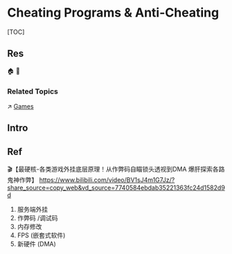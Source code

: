 # Cheating Programs & Anti-Cheating

[TOC]



## Res
🏠 
🚧 


### Related Topics
↗ [Games](../../../../../🔑%20CS%20Core/🧰%20Generic%20Tools%20&%20Projects/🕹️%20Games/Games.md)



## Intro



## Ref
🎬【最硬核-各类游戏外挂底层原理！从作弊码自瞄锁头透视到DMA 爆肝探索各路鬼神作弊】 https://www.bilibili.com/video/BV1sJ4m1G7Jz/?share_source=copy_web&vd_source=7740584ebdab35221363fc24d1582d9d
1. 服务端外挂
2. 作弊码 /调试码
3. 内存修改
4. FPS (嵌套式软件)
5. 新硬件 (DMA)

